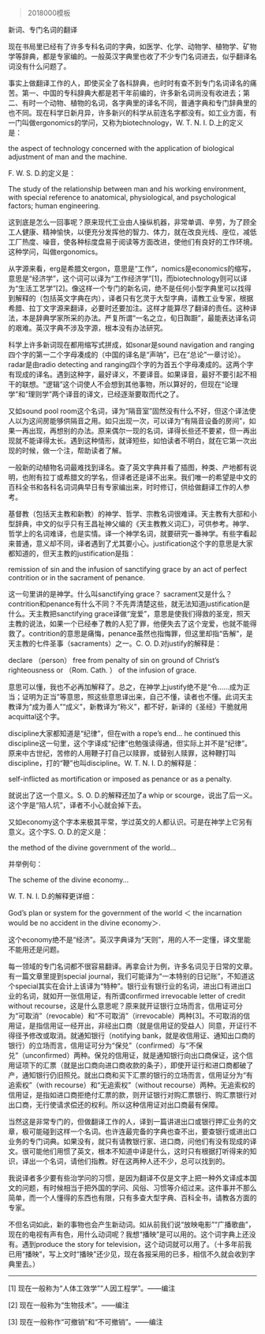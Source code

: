 # 
> 2018000模板



新词、专门名词的翻译


现在书局里已经有了许多专科名词的字典，如医学、化学、动物学、植物学、矿物学等辞典，都是专家编的。一般英汉字典里也收了不少专门名词进去，似乎翻译名词没有什么问题了。

事实上做翻译工作的人，即使买全了各科辞典，也时时有查不到专门名词译名的痛苦。第一、中国的专科辞典大都是若干年前编的，许多新名词尚没有收进去；第二、有时一个动物、植物的名词，各字典里的译名不同，普通字典和专门辞典里的也不同。现在科学日新月异，许多新兴的科学从前连名字都没有。如工业方面，有一门叫做ergonomics的学问，又称为biotechnology，W. T. N. I. D.上的定义是：





the aspect of technology concerned with the application of biological adjustment of man and the machine.





F. W. S. D.的定义是：





The study of the relationship between man and his working environment, with special reference to anatomical, physiological, and psychological factors; human engineering.





这到底是怎么一回事呢？原来现代工业由人操纵机器，非常单调、辛劳，为了顾全工人健康、精神愉快，以便充分发挥他的智力、体力，就在改良光线、座位，减低工厂热度、噪音，使各种标度盘易于阅读等方面改进，使他们有良好的工作环境。这种学问，叫做ergonomics。

从字源来看，erg是希腊文ergon，意思是“工作”，nomics是economics的缩写，意思是“经济学”，这个词可以译为“工作经济学”[1]，而biotechnology则可以译为“生活工艺学”[2]。像这样一个专门的新名词，绝不是任何小型字典里可以找得到解释的（包括英文字典在内），译者只有乞灵于大型字典，请教工业专家，根据希腊、拉丁文字源来翻译，必要时还要加注。这样才能算尽了翻译的责任。这种译法，本是辞典学家所采的办法。严复所谓“一名之立，旬日踟蹰”，最能表达译名词的艰难。英汉字典不涉及字源，根本没有办法研究。

科学上许多新词现在都用缩写式拼成，如sonar是sound navigation and ranging四个字的第一二个字母凑成的（中国的译名是“声呐”，已在“总论”一章讨论）。radar是由radio detecting and ranging四个字的为首五个字母凑成的。这两个字有现成的译名。遇到这种字，最好译义，不要译音。如果译音，最好不要引起不相干的联想。“逻辑”这个词使人不会想到其他事物，所以算好的，但现在“论理学”和“理则学”两个译音的译文，已经逐渐要取而代之了。

又如sound pool room这个名词，译为“隔音室”固然没有什么不好，但这个译法使人以为这间房能够供隔音之用。如只出现一次，可以译为“有隔音设备的房间”，如果一再出现，再想别的办法。原来偶尔一现的名词，译得长些还不要紧，但一再出现就不能译得太长。遇到这种情形，就译短些，如怕读者不明白，就在它第一次出现的时候，做一个注，帮助读者了解。

一般新的动植物名词最难找到译名。查了英文字典并看了插图，种类、产地都有说明，也附有拉丁或希腊文的学名，但译者还是译不出来。我们唯一的希望是中文的百科全书和各科名词词典早日有专家编出来，时时修订，供给做翻译工作的人参考。

基督教（包括天主教和新教）的神学、哲学、宗教名词很难译。天主教有大部和小型辞典，中文的似乎只有王昌祉神父编的《天主教教义词汇》，可供参考。神学、哲学上的名词难译，也是实情。译一个神学名词，就要研究一番神学。有些字看起来普通，意义却不同，译者遇到了尤其要小心。justification这个字的意思是大家都知道的，但天主教的justification是指：





remission of sin and the infusion of sanctifying grace by an act of perfect contrition or in the sacrament of penance.





这一句里讲的是神学。什么叫sanctifying grace？ sacrament又是什么？contrition和penance有什么不同？不先弄清楚这些，就无法知道justification是什么。天主教把sanctifying grace译做“宠爱”，意思是使我们得救的圣宠，照天主教的说法，如果一个已经奉了教的人犯了罪，他便失去了这个宠爱，也就不能得救了。contrition的意思是痛悔，penance虽然也指悔罪，但这里却指“告解”，是天主教的七件圣事（sacraments）之一。C. O. D.对justify的解释是：





declare （person） free from penalty of sin on ground of Christ’s righteousness or （Rom. Cath. ） of the infusion of grace.





意思可以懂，我也不必再加解释了。总之，在神学上justify绝不是“令……成为正当；证明为正当”等意思，照这些意思译出来，自己不懂，读者也不懂。此词天主教译为“成为善人”“成义”，新教译为“称义”，都不好，新译的《圣经》干脆就用acquittal这个字。

discipline大家都知道是“纪律”，但在with a rope’s end... he continued this discipline这一句里，这个字译成“纪律”也勉强读得通，但实际上并不是“纪律”。原来中古世纪，苦修的人用鞭子打自己以赎罪，或替别人赎罪，这种鞭打叫discipline，打的“鞭”也叫discipline。W. T. N. I. D.的解释是：





self-inflicted as mortification or imposed as penance or as a penalty.





就说出了这一个意义。S. O. D.的解释还加了a whip or scourge，说出了后一义。这个字是“陷人坑”，译者不小心就会掉下去。

又如economy这个字本来极其平常，学过英文的人都认识。可是在神学上它另有意义。这个字S. O. D.的定义是：





the method of the divine government of the world...





并举例句：





The scheme of the divine economy...





W. T. N. I. D.的解释更详细：





God’s plan or system for the government of the world ＜ the incarnation would be no accident in the divine economy＞.





这个economy绝不是“经济”。英汉字典译为“天则”，用的人不一定懂，译文里能不能用还是问题。

每一领域的专门名词都不很容易翻译。再拿会计为例，许多名词见于日常的文章。有一篇文章里提到special journal，我们可能译为“一本特别的日记账”，不知道这个special其实在会计上该译为“特种”。银行业有银行业的名词，进出口有进出口业的名词，就如开一张信用证，有所谓confirmed irrevocable letter of credit without recourse，这是什么意思呢？原来就开证银行立场而言，信用证可分为“可取消”（revocable）和“不可取消”（irrevocable）两种[3]。不可取消的信用证，是指信用证一经开出，非经出口商（就是信用证的受益人）同意，开证行不得径予修改或取消。就通知银行（notifying bank，就是收信用证、通知出口商的银行）的立场而言，信用证可分为“保兑”（confirmed）与“不保兑”（unconfirmed）两种。保兑的信用证，就是通知银行向出口商保证，这个信用证项下的汇票（就是出口商向进口商收款的条子），即使开证行和进口商都破了产，通知银行仍旧照兑。就出口商和买下汇票的银行的立场而言，信用证分为“有追索权”（with recourse）和“无追索权”（without recourse）两种。无追索权的信用证，是指如进口商拒绝付汇票的款，则开证银行对购汇票银行、购汇票银行对出口商，无行使请求偿还的权利。所以这种信用证对出口商最有保障。

当然这是非常专门的，但做翻译工作的人，译到一篇讲进出口或银行押汇业务的文章，极可能碰到这样一个名词。也许连最完备的字典也查不出，要查银行或进出口业务的专门词典。如果没有，就只有请教银行家、进口商，问他们有没有现成的译文。很可能他们用惯了英文，根本不知道中译是什么，这时只有根据打听得来的知识，译出一个名词，请他们指教。好在这两种人还不少，总可以找到的。

我说译者多少要有些治学问的习惯，是因为翻译不仅是文字上把一种外文译成本国文的问题，有时候相当于把外国的学问、风俗、习惯等介绍过来。这件事并不那么简单，而一个人懂得的东西也有限，只有多查大型字典、百科全书，请教各方面的专家。

不但名词如此，新的事物也会产生新动词。如从前我们说“放映电影”“广播歌曲”，现在的电视有声有色，用什么动词呢？我想“播映”是可以用的。这个词字典上还没有。遇到produce the story for television，这个动词就可以用了。（十多年前我已用“播映”，写上文时“播映”还少见，现在各报采用的已多，相信不久就会收到字典里去。）



* * *



[1] 现在一般称为“人体工效学”“人因工程学”。——编注

[2] 现在一般称为“生物技术”。——编注

[3] 现在一般称作“可撤销”和“不可撤销”。——编注



